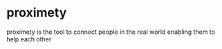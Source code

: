 # proximety
proximety is the tool to connect people in the real world enabling them to help each other

